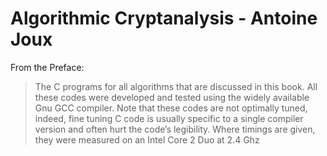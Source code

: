 # Algorithmic Cryptanalysis - Antoine Joux

From the Preface:

> The C programs for all algorithms that are discussed in this book. All these codes were developed and tested using the widely available Gnu GCC compiler. Note that these codes are not optimally tuned, indeed, fine tuning C code is usually specific to a single compiler version and often hurt the code’s legibility. Where timings are given, they were measured on an Intel Core 2 Duo at 2.4 Ghz
